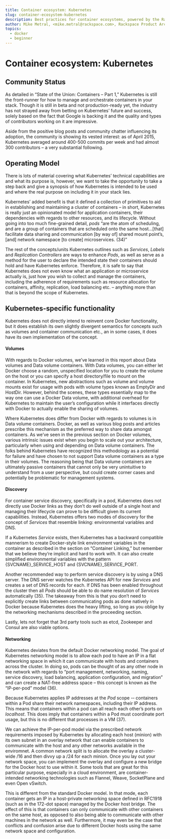 ```yaml
---
title: Container ecosystem: Kubernetes
slug: container-ecosystem-kubernetes
description: Best practices for container ecosystems, powered by the Rackspace Container Service
author: Mike Metral, <mike.metral@rackspace.com>, Rackspace Product Architect
topics:
  - docker
  - beginner
---
```


Container ecosystem: Kubernetes
===============================

Community Status
----------------

As detailed in “State of the Union: Containers – Part 1,” Kubernetes
is still the front-runner for how to manage and orchestrate
containers in your stack. Though it is still in beta and not
production-ready yet, the industry has not strayed away from betting
on Kubernetes’ future and success, solely based on the fact that
Google is backing it and the quality and types of contributors working
on it are impressive.

Aside from the positive blog posts and community chatter influencing
its adoption, the community is showing its vested interest:
as of April 2015, Kubernetes averaged around 400-500 commits per
week and had almost 300 contributors – a very substantial following.

Operating Model
---------------

There is lots of material covering what Kubernetes’ technical
capabilities are and what its purpose is, however, we want to take the
opportunity to take a step back and give a synopsis of how Kubernetes
is intended to be used and where the real purpose on including it in
your stack lies.

Kubernetes’ added benefit is that it defined a collection of
primitives to aid in establishing and maintaining a cluster of
containers – in short, Kubernetes is really just an opinionated model
for application containers, their dependencies with regards to other
resources, and its lifecycle. Without going into too much fine-grained detail,
*pods* “are the atom of scheduling, and are a group of
containers that
are scheduled onto the same host…[that] facilitate data sharing and
communication [by way of] shared mount point’s, [and] network namespace
[to create] microservices. (34)”

The rest of the concepts/units Kubernetes outlines such as *Services*,
*Labels* and *Replication Controllers* are ways to enhance *Pods*, as
well as serve as a method for the user to declare the intended state
their containers should hold and have Kubernetes enforce. Therefore, it
is safe to say that Kubernetes does not even know what an application or
microservice actually is, just how you wish to collect and manage the
containers, including the adherence of requirements such as resource
allocation for containers, affinity, replication, load balancing etc. –
anything more than that is beyond the scope of Kubernetes.

Kubernetes-specific functionality
---------------------------------

Kubernetes does not directly intend to reinvent core Docker
functionality, but it does establish its own slightly divergent
semantics for concepts such as volumes and container communication etc.,
an in some cases, it does have its own implementation of the concept.

#### Volumes

With regards to Docker volumes, we’ve learned in this report about Data
volumes and Data volume containers. With Data volumes, you can either
let Docker choose a random, unspecified location for you to create the
volume on the host or you can specify a host directory/file to mount on
the container. In Kubernetes, new abstractions such as volume and volume
mounts exist for usage with pods with volume types known as EmptyDir and
HostDir. However, behind the scenes, these types essentially map to the
way one can use a Docker Data volume, with additional overhead for
Kubernetes to maintain the user’s configuration while it interfaces
directly with Docker to actually enable the sharing of volumes.

Where Kubernetes does differ from Docker with regards to volumes is in
Data volume containers. Docker, as well as various blog posts and articles
prescribe this mechanism as the preferred way to share data amongst
containers. As we’ve seen in the previous section on Docker volumes,
various intrinsic issues exist when you begin to scale out your
architecture, particularly when using and depending on Data volume
containers. The folks behind Kubernetes have recognized this methodology
as a potential for failure and have chosen to not support Data volume
containers as a type in their volumes. The reasoning being that Data
volume containers are ultimately passive containers that cannot only be
very unintuitive to understand from a user perspective, but could create
corner cases and potentially be problematic for management systems.

#### Discovery

For container service discovery, specifically in a pod, Kubernetes does
not directly use Docker links as they don’t do well outside of a single
host and managing their lifecycle can prove to be difficult given its
current capabilities. Instead, Kubernetes offers two modes of discovery
for the concept of *Services* that resemble linking: environmental
variables and DNS.

If a Kubernetes *Service* exists, then Kubernetes has a backward
compatible mannerism to create Docker-style link environment variables
in the container as described in the section on “Container Linking,” but
remember that we believe they’re implicit and hard to work with. It can
also create simplified environmental variables with the pattern
{SVCNAME}\_SERVICE\_HOST and
{SVCNAME}\_SERVICE\_PORT.

Another recommended way to perform service discovery is by using a DNS
server. The DNS server watches the Kubernetes API for new *Services* and
creates a set of DNS records for each. If DNS has been enabled
throughout the cluster then
all *Pods* should be able to do name resolution of *Services*
automatically (35). The takeaway from this is that you don’t need to
explicitly create links between communicating pods as done natively in
Docker because Kubernetes does the heavy lifting, so long as you oblige
by the networking mechanisms described in the proceeding section.

Lastly, lets not forget that 3rd party tools such as etcd, Zookeeper and
Consul are also viable options.

#### Networking

Kubernetes deviates from the default Docker networking model. The goal
of Kubernetes networking model is to allow each pod to have an IP in a
flat networking space in which it can communicate with hosts and
containers across the cluster. In doing so, pods can be thought of as
any other node in the network with regards to “port management,
networking, naming, service discovery, load balancing, application
configuration, and migration” and can create a NAT-free address space
– this concept is known as the “IP-per-pod” model (36).

Because Kubernetes applies IP addresses at the *Pod* scope -­‐
containers within
a Pod share their network namespaces, including their IP address.
This means that
containers within a pod can all reach each other’s ports on *localhost*.
This does imply that containers within a Pod must coordinate port usage,
but this is no different that processes in a VM (37).

We can achieve the IP-per-pod model via the prescribed network
requirements imposed by Kubernetes by allocating each host (minion) with
its own subnet in an overlay network that can enable containers to
communicate with the host and any other networks available in the
enviromnet. A common network split is to allocate the overlay a
cluster-wide /16 and then divvy up a /24 for each minion. Once you
lay out your network space, you can implement the overlay and configure a
new bridge for the Docker host to use within it. Some tools that are
great for this particular purpose, especially in a cloud environment,
are container-intended networking technologies such as Flannel, Weave,
SocketPlane and even Open vSwitch.

This is different from the standard Docker model. In that mode, each
container gets an IP in a host-private networking space defined in
RFC1918 (such as in the 172-dot space) managed by the Docker host
bridge. The effect of this is that containers can only communicate with
other containers on the same host, as opposed to also being able to
communicate with other machines in the network as well. Furthermore, it
may even be the case that conflicts and confusion arise due to different
Docker hosts using the same network space and configuration.
